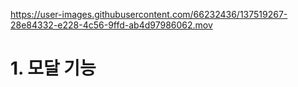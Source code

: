 

https://user-images.githubusercontent.com/66232436/137519267-28e84332-e228-4c56-9ffd-ab4d97986062.mov



# 1. 모달 기능
